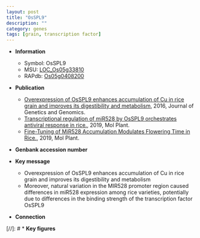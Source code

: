 ```yaml
---
layout: post
title: "OsSPL9"
description: ""
category: genes
tags: [grain, transcription factor]
---
```


* **Information**  
    + Symbol: OsSPL9  
    + MSU: [LOC_Os05g33810](http://rice.plantbiology.msu.edu/cgi-bin/ORF_infopage.cgi?orf=LOC_Os05g33810)  
    + RAPdb: [Os05g0408200](http://rapdb.dna.affrc.go.jp/viewer/gbrowse_details/irgsp1?name=Os05g0408200)  

* **Publication**  
    + [Overexpression of OsSPL9 enhances accumulation of Cu in rice grain and improves its digestibility and metabolism](http://www.ncbi.nlm.nih.gov/pubmed?term=Overexpression+of+OsSPL9+enhances+accumulation+of+Cu+in+rice+grain+and+improves+its+digestibility+and+metabolism%5BTitle%5D), 2016, Journal of Genetics and Genomics.
    + [Transcriptional regulation of miR528 by OsSPL9 orchestrates antiviral response in rice.](http://www.ncbi.nlm.nih.gov/pubmed?term=Transcriptional+regulation+of+miR528+by+OsSPL9+orchestrates+antiviral+response+in+rice.%5BTitle%5D), 2019, Mol Plant.
    + [Fine-Tuning of MiR528 Accumulation Modulates Flowering Time in Rice.](http://www.ncbi.nlm.nih.gov/pubmed?term=Fine-Tuning+of+MiR528+Accumulation+Modulates+Flowering+Time+in+Rice.%5BTitle%5D), 2019, Mol Plant.

* **Genbank accession number**  

* **Key message**  
    + Overexpression of OsSPL9 enhances accumulation of Cu in rice grain and improves its digestibility and metabolism
    + Moreover, natural variation in the MIR528 promoter region caused differences in miR528 expression among rice varieties, potentially due to differences in the binding strength of the transcription factor OsSPL9

* **Connection**  

[//]: # * **Key figures**  


